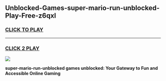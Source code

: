 
## Unblocked-Games-super-mario-run-unblocked-Play-Free-z6qxl
<h3>
<a href="https://premium76.site?title=super-mario-run-unblocked&ref=10A">CLICK TO PLAY</a></h3>
<hr>

<h3>
<a href="https://premium76.site?title=super-mario-run-unblocked&ref=10A">CLICK 2 PLAY</a>
  
</h3>

<a href="https://premium76.site?title=super-mario-run-unblocked&ref=10A"><img src="https://clearcache.store/games.png"></a>


**super-mario-run-unblocked games unblocked: Your Gateway to Fun and Accessible Online Gaming**
